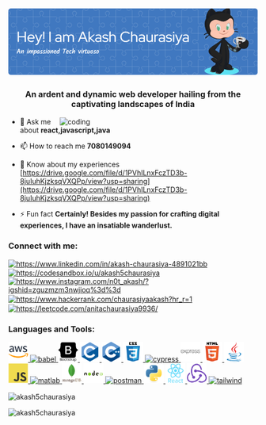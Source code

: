 <h1 align="center">
 <img src="https://github.com/Akash5Chaurasiya/Akash5Chaurasiya/blob/main/github-header-image.png" />
</h1>
<h3 align="center">An ardent and dynamic web developer hailing from the captivating landscapes of India</h3>
<img align="right" alt="coding" width="400" src="https://camo.githubusercontent.com/cae12fddd9d6982901d82580bdf321d81fb299141098ca1c2d4891870827bf17/68747470733a2f2f6d69726f2e6d656469756d2e636f6d2f6d61782f313336302f302a37513379765349765f7430696f4a2d5a2e676966"/>

- 💬 Ask me about **react,javascript,java**

- 📫 How to reach me **7080149094**

- 📄 Know about my experiences [https://drive.google.com/file/d/1PVhILnxFczTD3b-8juIuhKjzksqVXQPp/view?usp=sharing](https://drive.google.com/file/d/1PVhILnxFczTD3b-8juIuhKjzksqVXQPp/view?usp=sharing)

- ⚡ Fun fact **Certainly! Besides my passion for crafting digital experiences, I have an insatiable wanderlust.**

<h3 align="left">Connect with me:</h3>
<p align="left">
<a href="https://linkedin.com/in/https://www.linkedin.com/in/akash-chaurasiya-4891021bb" target="blank"><img align="center" src="https://linkedin.com/in/https://www.linkedin.com/in/akash-chaurasiya-4891021bb" alt="https://www.linkedin.com/in/akash-chaurasiya-4891021bb" height="30" width="40" /></a>
<a href="https://codesandbox.com/https://codesandbox.io/u/akash5chaurasiya" target="blank"><img align="center" src="https://codesandbox.com/https://codesandbox.io/u/akash5chaurasiya" alt="https://codesandbox.io/u/akash5chaurasiya" height="30" width="40" /></a>
<a href="https://instagram.com/https://www.instagram.com/n0t_akash/?igshid=zguzmzm3nwjioq%3d%3d" target="blank"><img align="center" src="https://instagram.com/https://www.instagram.com/n0t_akash/?igshid=zguzmzm3nwjioq%3d%3d" alt="https://www.instagram.com/n0t_akash/?igshid=zguzmzm3nwjioq%3d%3d" height="30" width="40" /></a>
<a href="https://www.hackerrank.com/https://www.hackerrank.com/chaurasiyaakash?hr_r=1" target="blank"><img align="center" src="https://www.hackerrank.com/https://www.hackerrank.com/chaurasiyaakash?hr_r=1" alt="https://www.hackerrank.com/chaurasiyaakash?hr_r=1" height="30" width="40" /></a>
<a href="https://www.leetcode.com/https://leetcode.com/anitachaurasiya9936/" target="blank"><img align="center" src="https://www.leetcode.com/https://leetcode.com/anitachaurasiya9936/" alt="https://leetcode.com/anitachaurasiya9936/" height="30" width="40" /></a>
</p>

<h3 align="left">Languages and Tools:</h3>
<p align="left"> <a href="https://aws.amazon.com" target="_blank" rel="noreferrer"> <img src="https://raw.githubusercontent.com/devicons/devicon/master/icons/amazonwebservices/amazonwebservices-original-wordmark.svg" alt="aws" width="40" height="40"/> </a> <a href="https://babeljs.io/" target="_blank" rel="noreferrer"> <img src="https://www.vectorlogo.zone/logos/babeljs/babeljs-icon.svg" alt="babel" width="40" height="40"/> </a> <a href="https://getbootstrap.com" target="_blank" rel="noreferrer"> <img src="https://raw.githubusercontent.com/devicons/devicon/master/icons/bootstrap/bootstrap-plain-wordmark.svg" alt="bootstrap" width="40" height="40"/> </a> <a href="https://www.cprogramming.com/" target="_blank" rel="noreferrer"> <img src="https://raw.githubusercontent.com/devicons/devicon/master/icons/c/c-original.svg" alt="c" width="40" height="40"/> </a> <a href="https://www.w3schools.com/cpp/" target="_blank" rel="noreferrer"> <img src="https://raw.githubusercontent.com/devicons/devicon/master/icons/cplusplus/cplusplus-original.svg" alt="cplusplus" width="40" height="40"/> </a> <a href="https://www.w3schools.com/css/" target="_blank" rel="noreferrer"> <img src="https://raw.githubusercontent.com/devicons/devicon/master/icons/css3/css3-original-wordmark.svg" alt="css3" width="40" height="40"/> </a> <a href="https://www.cypress.io" target="_blank" rel="noreferrer"> <img src="https://raw.githubusercontent.com/simple-icons/simple-icons/6e46ec1fc23b60c8fd0d2f2ff46db82e16dbd75f/icons/cypress.svg" alt="cypress" width="40" height="40"/> </a> <a href="https://expressjs.com" target="_blank" rel="noreferrer"> <img src="https://raw.githubusercontent.com/devicons/devicon/master/icons/express/express-original-wordmark.svg" alt="express" width="40" height="40"/> </a> <a href="https://www.w3.org/html/" target="_blank" rel="noreferrer"> <img src="https://raw.githubusercontent.com/devicons/devicon/master/icons/html5/html5-original-wordmark.svg" alt="html5" width="40" height="40"/> </a> <a href="https://www.java.com" target="_blank" rel="noreferrer"> <img src="https://raw.githubusercontent.com/devicons/devicon/master/icons/java/java-original.svg" alt="java" width="40" height="40"/> </a> <a href="https://developer.mozilla.org/en-US/docs/Web/JavaScript" target="_blank" rel="noreferrer"> <img src="https://raw.githubusercontent.com/devicons/devicon/master/icons/javascript/javascript-original.svg" alt="javascript" width="40" height="40"/> </a> <a href="https://www.mathworks.com/" target="_blank" rel="noreferrer"> <img src="https://upload.wikimedia.org/wikipedia/commons/2/21/Matlab_Logo.png" alt="matlab" width="40" height="40"/> </a> <a href="https://www.mongodb.com/" target="_blank" rel="noreferrer"> <img src="https://raw.githubusercontent.com/devicons/devicon/master/icons/mongodb/mongodb-original-wordmark.svg" alt="mongodb" width="40" height="40"/> </a> <a href="https://nodejs.org" target="_blank" rel="noreferrer"> <img src="https://raw.githubusercontent.com/devicons/devicon/master/icons/nodejs/nodejs-original-wordmark.svg" alt="nodejs" width="40" height="40"/> </a> <a href="https://postman.com" target="_blank" rel="noreferrer"> <img src="https://www.vectorlogo.zone/logos/getpostman/getpostman-icon.svg" alt="postman" width="40" height="40"/> </a> <a href="https://www.python.org" target="_blank" rel="noreferrer"> <img src="https://raw.githubusercontent.com/devicons/devicon/master/icons/python/python-original.svg" alt="python" width="40" height="40"/> </a> <a href="https://reactjs.org/" target="_blank" rel="noreferrer"> <img src="https://raw.githubusercontent.com/devicons/devicon/master/icons/react/react-original-wordmark.svg" alt="react" width="40" height="40"/> </a> <a href="https://redux.js.org" target="_blank" rel="noreferrer"> <img src="https://raw.githubusercontent.com/devicons/devicon/master/icons/redux/redux-original.svg" alt="redux" width="40" height="40"/> </a> <a href="https://tailwindcss.com/" target="_blank" rel="noreferrer"> <img src="https://www.vectorlogo.zone/logos/tailwindcss/tailwindcss-icon.svg" alt="tailwind" width="40" height="40"/> </a> </p>

<p><img align="center" src="https://github-readme-stats.vercel.app/api/top-langs?username=akash5chaurasiya&show_icons=true&locale=en&layout=compact" alt="akash5chaurasiya" /></p>

<p><img align="center" src="https://github-readme-streak-stats.herokuapp.com/?user=akash5chaurasiya&" alt="akash5chaurasiya" /></p>
